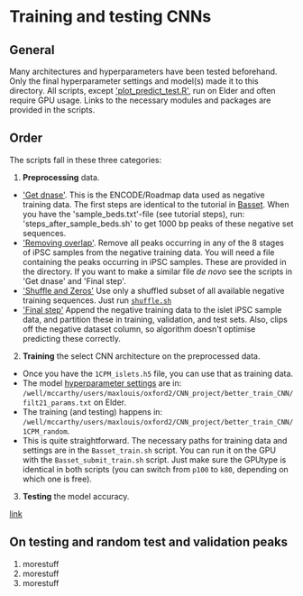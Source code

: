 # Training and testing CNNs
## General
Many architectures and hyperparameters have been tested
beforehand. Only the final hyperparameter settings and model(s) made it to this
directory. All scripts, except ['plot_predict_test.R'](./plot_predict_test.R),
run on Elder and often require GPU usage. Links to the necessary modules and packages are
provided in the scripts.

## Order
The scripts fall in these three categories:

1. **Preprocessing** data.
  - ['Get dnase'](./preprocess/1.get_dnase). This is the ENCODE/Roadmap data
  used as negative training data. The first steps are identical to the tutorial in
  [Basset](https://github.com/davek44/Basset/blob/master/tutorials/prepare_compendium.ipynb).
  When you have the 'sample_beds.txt'-file (see tutorial steps), run: 'steps_after_sample_beds.sh'
  to get 1000 bp peaks of these negative set sequences.
  - ['Removing overlap'](./preprocess/2.remove_overlap). Remove all peaks
  occurring in any of the 8 stages of iPSC samples from the negative training data.
  You will need a file containing the peaks occurring in iPSC samples. These are provided in the directory.
  If you want to make a similar file *de novo* see the scripts in 'Get dnase' and 'Final step'.
  - ['Shuffle and Zeros'](./preprocess/3.shuffle_and_zeros) Use only a shuffled
  subset of all available negative training sequences. Just run [`shuffle.sh`](./preprocess/3.shuffle_and_zeros/shuffle.sh)
  - ['Final step'](./preprocess/final_step) Append the negative training data
  to the islet iPSC sample data, and partition these in training, validation,
  and test sets. Also, clips off the negative dataset column, so algorithm
  doesn't optimise predicting these correctly.
2. **Training** the select CNN architecture on the preprocessed data.
 - Once you have the `1CPM_islets.h5` file, you can use that as training data.
 - The model [hyperparameter settings](./train/filt21_params.txt) are in: `/well/mccarthy/users/maxlouis/oxford2/CNN_project/better_train_CNN/filt21_params.txt`
 on Elder.
 - The training (and testing) happens in: `/well/mccarthy/users/maxlouis/oxford2/CNN_project/better_train_CNN/1CPM_random`.
 - This is quite straightforward. The necessary paths for training data and settings
 are in the `Basset_train.sh` script. You can run it on the GPU with the
 `Basset_submit_train.sh` script. Just make sure the GPUtype is identical in both scripts
(you can switch from `p100` to `k80`, depending on which one is free).
3. **Testing** the model accuracy.

 [link](../some_locattion)


## On testing and random test and validation peaks
1. morestuff
2. morestuff
3. morestuff
